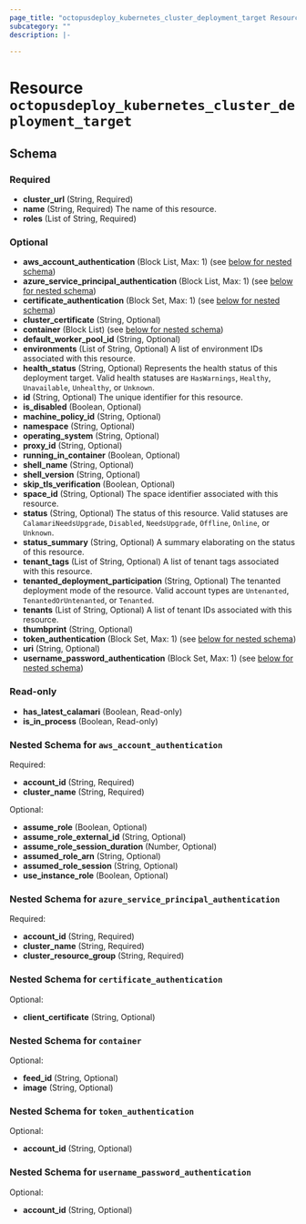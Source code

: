 ```yaml
---
page_title: "octopusdeploy_kubernetes_cluster_deployment_target Resource - terraform-provider-octopusdeploy"
subcategory: ""
description: |-
  
---
```


# Resource `octopusdeploy_kubernetes_cluster_deployment_target`





## Schema

### Required

- **cluster_url** (String, Required)
- **name** (String, Required) The name of this resource.
- **roles** (List of String, Required)

### Optional

- **aws_account_authentication** (Block List, Max: 1) (see [below for nested schema](#nestedblock--aws_account_authentication))
- **azure_service_principal_authentication** (Block List, Max: 1) (see [below for nested schema](#nestedblock--azure_service_principal_authentication))
- **certificate_authentication** (Block Set, Max: 1) (see [below for nested schema](#nestedblock--certificate_authentication))
- **cluster_certificate** (String, Optional)
- **container** (Block List) (see [below for nested schema](#nestedblock--container))
- **default_worker_pool_id** (String, Optional)
- **environments** (List of String, Optional) A list of environment IDs associated with this resource.
- **health_status** (String, Optional) Represents the health status of this deployment target. Valid health statuses are `HasWarnings`, `Healthy`, `Unavailable`, `Unhealthy`, or `Unknown`.
- **id** (String, Optional) The unique identifier for this resource.
- **is_disabled** (Boolean, Optional)
- **machine_policy_id** (String, Optional)
- **namespace** (String, Optional)
- **operating_system** (String, Optional)
- **proxy_id** (String, Optional)
- **running_in_container** (Boolean, Optional)
- **shell_name** (String, Optional)
- **shell_version** (String, Optional)
- **skip_tls_verification** (Boolean, Optional)
- **space_id** (String, Optional) The space identifier associated with this resource.
- **status** (String, Optional) The status of this resource. Valid statuses are `CalamariNeedsUpgrade`, `Disabled`, `NeedsUpgrade`, `Offline`, `Online`, or `Unknown`.
- **status_summary** (String, Optional) A summary elaborating on the status of this resource.
- **tenant_tags** (List of String, Optional) A list of tenant tags associated with this resource.
- **tenanted_deployment_participation** (String, Optional) The tenanted deployment mode of the resource. Valid account types are `Untenanted`, `TenantedOrUntenanted`, or `Tenanted`.
- **tenants** (List of String, Optional) A list of tenant IDs associated with this resource.
- **thumbprint** (String, Optional)
- **token_authentication** (Block Set, Max: 1) (see [below for nested schema](#nestedblock--token_authentication))
- **uri** (String, Optional)
- **username_password_authentication** (Block Set, Max: 1) (see [below for nested schema](#nestedblock--username_password_authentication))

### Read-only

- **has_latest_calamari** (Boolean, Read-only)
- **is_in_process** (Boolean, Read-only)

<a id="nestedblock--aws_account_authentication"></a>
### Nested Schema for `aws_account_authentication`

Required:

- **account_id** (String, Required)
- **cluster_name** (String, Required)

Optional:

- **assume_role** (Boolean, Optional)
- **assume_role_external_id** (String, Optional)
- **assume_role_session_duration** (Number, Optional)
- **assumed_role_arn** (String, Optional)
- **assumed_role_session** (String, Optional)
- **use_instance_role** (Boolean, Optional)


<a id="nestedblock--azure_service_principal_authentication"></a>
### Nested Schema for `azure_service_principal_authentication`

Required:

- **account_id** (String, Required)
- **cluster_name** (String, Required)
- **cluster_resource_group** (String, Required)


<a id="nestedblock--certificate_authentication"></a>
### Nested Schema for `certificate_authentication`

Optional:

- **client_certificate** (String, Optional)


<a id="nestedblock--container"></a>
### Nested Schema for `container`

Optional:

- **feed_id** (String, Optional)
- **image** (String, Optional)


<a id="nestedblock--token_authentication"></a>
### Nested Schema for `token_authentication`

Optional:

- **account_id** (String, Optional)


<a id="nestedblock--username_password_authentication"></a>
### Nested Schema for `username_password_authentication`

Optional:

- **account_id** (String, Optional)


